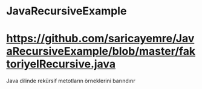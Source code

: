 # JavaRecursiveExample
# https://github.com/saricayemre/JavaRecursiveExample/blob/master/faktoriyelRecursive.java
Java dilinde rekürsif metotların örneklerini barındırır

